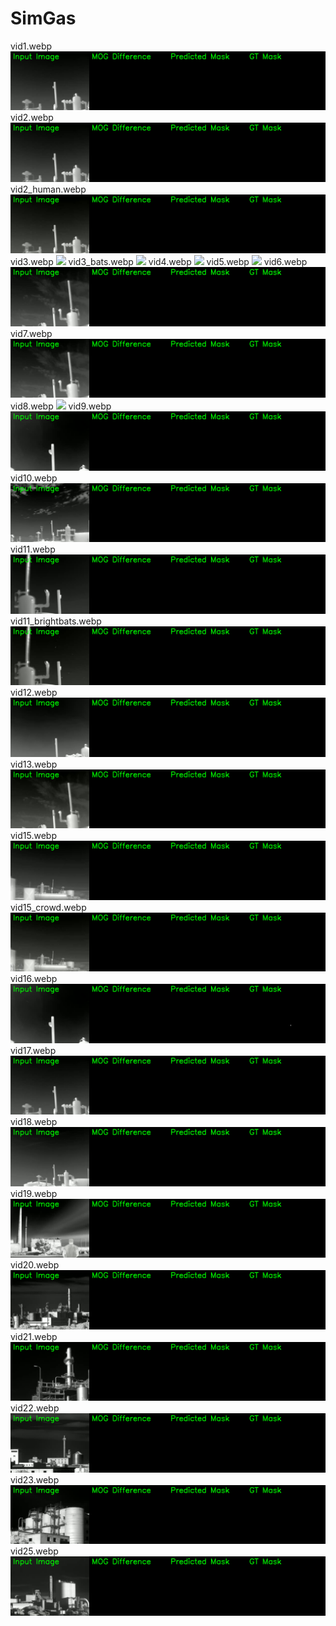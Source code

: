 # SimGas 
vid1.webp
![](result_full/vid1.webp)
vid2.webp
![](result_full/vid2.webp)
vid2_human.webp
![](result_full/vid2_human.webp)
vid3.webp
![](result_full/vid3.webp)
vid3_bats.webp
![](result_full/vid3_bats.webp)
vid4.webp
![](result_full/vid4.webp)
vid5.webp
![](result_full/vid5.webp)
vid6.webp
![](result_full/vid6.webp)
vid7.webp
![](result_full/vid7.webp)
vid8.webp
![](result_full/vid8.webp)
vid9.webp
![](result_full/vid9.webp)
vid10.webp
![](result_full/vid10.webp)
vid11.webp
![](result_full/vid11.webp)
vid11_brightbats.webp
![](result_full/vid11_brightbats.webp)
vid12.webp
![](result_full/vid12.webp)
vid13.webp
![](result_full/vid13.webp)
vid15.webp
![](result_full/vid15.webp)
vid15_crowd.webp
![](result_full/vid15_crowd.webp)
vid16.webp
![](result_full/vid16.webp)
vid17.webp
![](result_full/vid17.webp)
vid18.webp
![](result_full/vid18.webp)
vid19.webp
![](result_full/vid19.webp)
vid20.webp
![](result_full/vid20.webp)
vid21.webp
![](result_full/vid21.webp)
vid22.webp
![](result_full/vid22.webp)
vid23.webp
![](result_full/vid23.webp)
vid25.webp
![](result_full/vid25.webp)
